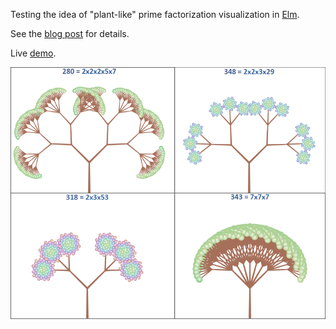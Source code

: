 
Testing the idea of "plant-like" prime factorization visualization in [Elm](http://elm-lang.org/).

See the [blog post](http://blog.ruslans.com/2015/07/prime-factorization-elms.html) for details.

Live [demo](http://www.ruslans.com/elm-prime-trees).

![](img/screenshot.png)